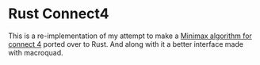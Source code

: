 # Rust Connect4
This is a re-implementation of my attempt to make a [Minimax algorithm for connect 4](https://github.com/SrGesus/4Connect) ported over to Rust. And along with it a better interface made with macroquad.